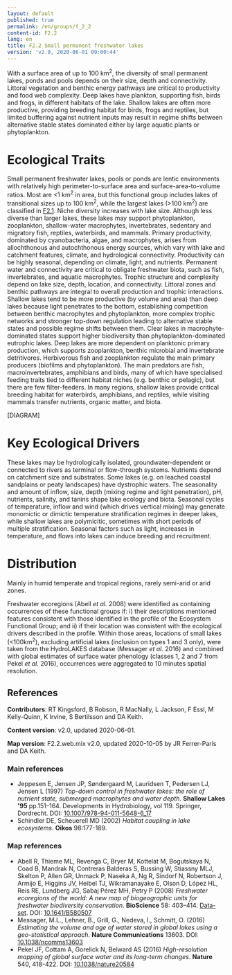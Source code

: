 ```yaml
---
layout: default
published: true
permalink: /en/groups/f_2_2
content-id: F2.2
lang: en
title: F2.2 Small permanent freshwater lakes
version: 'v2.0, 2020-06-01 09:00:44'
---
```


With a surface area of up to 100 km<sup>2</sup>, the diversity of small permanent lakes, ponds and pools depends on their size, depth and connectivity. Littoral vegetation and benthic energy pathways are critical to productivity and food web complexity. Deep lakes have plankton, supporting fish, birds and frogs, in different habitats of the lake. Shallow lakes are often more productive, providing breeding habitat for birds, frogs and reptiles, but limited buffering against nutrient inputs may result in regime shifts between alternative stable states dominated either by large aquatic plants or phytoplankton.

# Ecological Traits
 
Small permanent freshwater lakes, pools or ponds are lentic environments with relatively high perimeter-to-surface area and surface-area-to-volume ratios. Most are <1 km<sup>2</sup> in area, but this functional group includes lakes of transitional sizes up to 100 km<sup>2</sup>, while the largest lakes (>100 km<sup>2</sup>) are classified in [F2.1](/explore/groups/F2.1). Niche diversity increases with lake size. Although less diverse than larger lakes, these lakes may support phytoplankton, zooplankton, shallow-water macrophytes, invertebrates, sedentary and migratory fish, reptiles, waterbirds, and mammals. Primary productivity, dominated by cyanobacteria, algae, and macrophytes, arises from allochthonous and autochthonous energy sources, which vary with lake and catchment features, climate, and hydrological connectivity. Productivity can be highly seasonal, depending on climate, light, and nutrients. Permanent water and connectivity are critical to obligate freshwater biota, such as fish, invertebrates, and aquatic macrophytes. Trophic structure and complexity depend on lake size, depth, location, and connectivity. Littoral zones and benthic pathways are integral to overall production and trophic interactions. Shallow lakes tend to be more productive (by volume and area) than deep lakes because light penetrates to the bottom, establishing competition between benthic macrophytes and phytoplankton, more complex trophic networks and stronger top-down regulation leading to alternative stable states and possible regime shifts between them. Clear lakes in macrophyte-dominated states support higher biodiversity than phytoplankton-dominated eutrophic lakes.  Deep lakes are more dependent on planktonic primary production, which supports zooplankton, benthic microbial and invertebrate detritivores. Herbivorous fish and zooplankton regulate the main primary producers (biofilms and phytoplankton). The main predators are fish, macroinvertebrates, amphibians and birds, many of which have specialised feeding traits tied to different habitat niches (e.g. benthic or pelagic), but there are few filter-feeders. In many regions, shallow lakes provide critical breeding habitat for waterbirds, amphibians, and reptiles, while visiting mammals transfer nutrients, organic matter, and biota.

[DIAGRAM]

# Key Ecological Drivers
 
These lakes may be hydrologically isolated, groundwater-dependent or connected to rivers as terminal or flow-through systems. Nutrients depend on catchment size and substrates. Some lakes (e.g. on leached coastal sandplains or peaty landscapes) have dystrophic waters. The seasonality and amount of inflow, size, depth (mixing regime and light penetration), pH, nutrients, salinity, and tanins shape lake ecology and biota. Seasonal cycles of temperature, inflow and wind (which drives vertical mixing) may generate monomictic or dimictic temperature stratification regimes in deeper lakes, while shallow lakes are polymicitic, sometimes with short periods of multiple stratification. Seasonal factors such as light, increases in temperature, and flows into lakes can induce breeding and recruitment.
 
# Distribution
 
Mainly in humid temperate and tropical regions, rarely semi-arid or arid zones.

Freshwater ecoregions (Abell _et al._ 2008) were identified as containing occurrences of these functional groups if: i) their descriptions mentioned features consistent with those identified in the profile of the Ecosystem Functional Group; and ii) if their location was consistent with the ecological drivers described in the profile. Within those areas, locations of small lakes (<100km<sup>2</sup>), excluding artificial lakes (inclusion on types 1 and 3 only), were taken from the HydroLAKES database (Messager _et al._ 2016) and combined with global estimates of surface water phenology (classes 1, 2 and 7 from Pekel _et al._ 2016), occurrences were aggregated to 10 minutes spatial resolution.

## References

**Contributors**: RT Kingsford, B Robson, R MacNally, L Jackson, F Essl, M Kelly-Quinn, K Irvine, S Bertilsson and DA Keith.

**Content version**: v2.0, updated 2020-06-01.

**Map version**: F2.2.web.mix v2.0, updated 2020-10-05 by JR Ferrer-Paris and DA Keith.

### Main references
* Jeppesen E, Jensen JP, Søndergaard M, Lauridsen T, Pedersen LJ, Jensen L  (1997) *Top-down control in freshwater lakes: the role of nutrient state, submerged macrophytes and water depth*. **Shallow Lakes '95** pp.151–164. Developments in Hydrobiology, vol 119. Springer, Dordrecht. DOI: [10.1007/978-94-011-5648-6_17](http://doi.org/10.1007/978-94-011-5648-6_17)
* Schindler DE, Scheuerell MD  (2002) *Habitat coupling in lake ecosystems*. **Oikos** 98:177-189.

### Map references
* Abell R, Thieme ML, Revenga C, Bryer M, Kottelat M, Bogutskaya N, Coad B, Mandrak N, Contreras Balderas S, Bussing W, Stiassny MLJ, Skelton P, Allen GR, Unmack P, Naseka A, Ng R, Sindorf N, Robertson J, Armijo E, Higgins JV, Heibel TJ, Wikramanayake E, Olson D, López HL, Reis RE, Lundberg JG, Sabaj Pérez MH, Petry P  (2008) *Freshwater ecoregions of the world: A new map of biogeographic units for freshwater biodiversity conservation*. **BioScience** 58: 403–414. [Data-set](http://www.feow.org). DOI: [10.1641/B580507](http://doi.org/10.1641/B580507)
* Messager, M.L., Lehner, B., Grill, G., Nedeva, I., Schmitt, O.  (2016) *Estimating the volume and age of water stored in global lakes using a geo-statistical approach*. **Nature Communications** 13603. DOI: [10.1038/ncomms13603](http://doi.org/10.1038/ncomms13603)
* Pekel JF, Cottam A, Gorelick N, Belward AS (2016) *High-resolution mapping of global surface water and its long-term changes*. **Nature** 540, 418-422. DOI: [10.1038/nature20584](http://doi.org/10.1038/nature20584)
